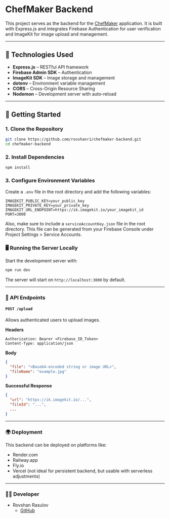 # ChefMaker Backend

This project serves as the backend for the [ChefMaker](https://github.com/rovshanr1/Chef-Maker) application. It is built with Express.js and integrates Firebase Authentication for user verification and ImageKit for image upload and management.

---

## 🔧 Technologies Used

- **Express.js** – RESTful API framework
- **Firebase Admin SDK** – Authentication
- **ImageKit SDK** – Image storage and management
- **dotenv** – Environment variable management
- **CORS** – Cross-Origin Resource Sharing
- **Nodemon** – Development server with auto-reload

---

## 🚀 Getting Started

### 1. Clone the Repository

```bash
git clone https://github.com/rovshanr1/chefmaker-backend.git
cd chefmaker-backend
```

### 2. Install Dependencies

```bash
npm install
```

### 3. Configure Environment Variables

Create a `.env` file in the root directory and add the following variables:

```
IMAGEKIT_PUBLIC_KEY=your_public_key
IMAGEKIT_PRIVATE_KEY=your_private_key
IMAGEKIT_URL_ENDPOINT=https://ik.imagekit.io/your_imagekit_id
PORT=3000
```

Also, make sure to include a `serviceAccountKey.json` file in the root directory. This file can be generated from your Firebase Console under Project Settings > Service Accounts.

### 🖥️ Running the Server Locally

Start the development server with:

```bash
npm run dev
```

The server will start on `http://localhost:3000` by default.

---

### 🔐 API Endpoints

#### `POST /upload`

Allows authenticated users to upload images.

**Headers**

```
Authorization: Bearer <Firebase_ID_Token>
Content-Type: application/json
```

**Body**

```json
{
  "file": "<Base64-encoded string or image URL>",
  "fileName": "example.jpg"
}
```

**Successful Response**

```json
{
  "url": "https://ik.imagekit.io/...",
  "fileId": "...",
  ...
}
```

---

### 🌍 Deployment

This backend can be deployed on platforms like:

- Render.com
- Railway.app
- Fly.io
- Vercel (not ideal for persistent backend, but usable with serverless adjustments)

---

### 👨‍💻 Developer

- Rovshan Rasulov
  - [GitHub](https://github.com/rovshanr1)